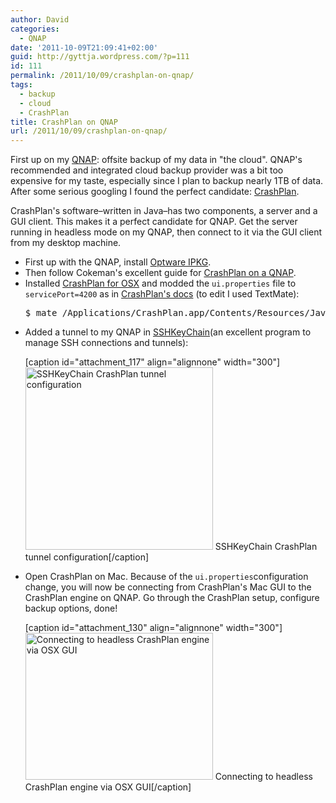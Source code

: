 ```yaml
---
author: David
categories:
  - QNAP
date: '2011-10-09T21:09:41+02:00'
guid: http://gyttja.wordpress.com/?p=111
id: 111
permalink: /2011/10/09/crashplan-on-qnap/
tags:
  - backup
  - cloud
  - CrashPlan
title: CrashPlan on QNAP
url: /2011/10/09/crashplan-on-qnap/
---
```



First up on my <a title="Auf Wiedersehen Frankenstein, hello QNAP" href="https://david.gyttja.com/2011/10/08/auf-wiedersehen-frankenstein-hello-qnap/">QNAP</a>: offsite backup of my data in "the cloud". QNAP's recommended and integrated cloud backup provider was a bit too expensive for my taste, especially since I plan to backup nearly 1TB of data. After some serious googling I found the perfect candidate: <a title="CrashPlan" href="http://www.crashplan.com/" target="_blank">CrashPlan</a>.

<!--more-->

CrashPlan's software–written in Java–has two components, a server and a GUI client. This makes it a perfect candidate for QNAP. Get the server running in headless mode on my QNAP, then connect to it via the GUI client from my desktop machine.
<ul>
	<li>First up with the QNAP, install <a title="Install Optware IPKG" href="http://wiki.qnap.com/wiki/Install_Optware_IPKG" target="_blank">Optware IPKG</a>.</li>
	<li>Then follow Cokeman's excellent guide for <a title="CrashPlan QPKG" href="http://cokeman.dk/qnap/crashplan" target="_blank">CrashPlan on a QNAP</a>.</li>
	<li>Installed <a title="CrashPlan OSX" href="http://www.crashplan.com/consumer/download.html?os=Mac" target="_blank">CrashPlan for OSX</a> and modded the <code>ui.properties</code> file to <code>servicePort=4200</code> as in <a title="Connect to headless engine" href="http://support.crashplan.com/doku.php/how_to/configure_a_headless_client" target="_blank">CrashPlan's docs</a> (to edit I used TextMate):
<pre language="bash">
$ mate /Applications/CrashPlan.app/Contents/Resources/Java/conf/ui.properties
</pre></li>
	<li>Added a tunnel to my QNAP in <a title="SSHKeyChain" href="http://sshkeychain.sourceforge.net/" target="_blank">SSHKeyChain</a>(an excellent program to manage SSH connections and tunnels):

[caption id="attachment_117" align="alignnone" width="300"]<a href="https://david.gyttja.com/wp-content/uploads/2011/10/crashplan-tunnel.png"><img class="size-medium wp-image-117" title="SSHKeyChain CrashPlan tunnel configuration" src="https://david.gyttja.com/wp-content/uploads/2011/10/crashplan-tunnel.png?w=300" alt="SSHKeyChain CrashPlan tunnel configuration" width="300" height="292" /></a> SSHKeyChain CrashPlan tunnel configuration[/caption]</li>
	<li>Open CrashPlan on Mac. Because of the <code>ui.properties</code>configuration change, you will now be connecting from CrashPlan's Mac GUI to the CrashPlan engine on QNAP. Go through the CrashPlan setup, configure backup options, done!

[caption id="attachment_130" align="alignnone" width="300"]<a href="https://david.gyttja.com/wp-content/uploads/2011/10/crashplan-remote.png"><img class="size-medium wp-image-130" title="Connecting to headless CrashPlan engine via OSX GUI" src="https://david.gyttja.com/wp-content/uploads/2011/10/crashplan-remote.png?w=300" alt="Connecting to headless CrashPlan engine via OSX GUI" width="300" height="235" /></a> Connecting to headless CrashPlan engine via OSX GUI[/caption]</li>
</ul>